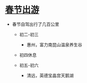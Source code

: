 # [春节出游](https://github.com/jiemaoli/gitblog/issues/20)

- 春节自驾出行了几百公里
   - 初二-初三
      - 惠州，富力南昆山温泉养生谷

    - 初四休息

    - 初五-初六
       - 清远，英德宝晶宫天鹅湖